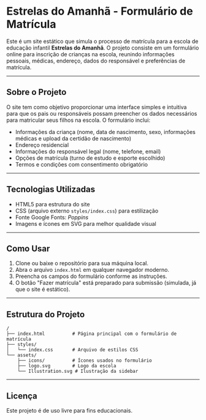 # Estrelas do Amanhã - Formulário de Matrícula

Este é um site estático que simula o processo de matrícula para a escola de educação infantil **Estrelas do Amanhã**. O projeto consiste em um formulário online para inscrição de crianças na escola, reunindo informações pessoais, médicas, endereço, dados do responsável e preferências de matrícula.

---

## Sobre o Projeto

O site tem como objetivo proporcionar uma interface simples e intuitiva para que os pais ou responsáveis possam preencher os dados necessários para matricular seus filhos na escola. O formulário inclui:

- Informações da criança (nome, data de nascimento, sexo, informações médicas e upload da certidão de nascimento)
- Endereço residencial
- Informações do responsável legal (nome, telefone, email)
- Opções de matrícula (turno de estudo e esporte escolhido)
- Termos e condições com consentimento obrigatório

---

## Tecnologias Utilizadas

- HTML5 para estrutura do site
- CSS (arquivo externo `styles/index.css`) para estilização
- Fonte Google Fonts: *Poppins*
- Imagens e ícones em SVG para melhor qualidade visual

---

## Como Usar

1. Clone ou baixe o repositório para sua máquina local.
2. Abra o arquivo `index.html` em qualquer navegador moderno.
3. Preencha os campos do formulário conforme as instruções.
4. O botão "Fazer matrícula" está preparado para submissão (simulada, já que o site é estático).

---

## Estrutura do Projeto

```
/
├── index.html          # Página principal com o formulário de matrícula
├── styles/
│   └── index.css       # Arquivo de estilos CSS
└── assets/
    ├── icons/          # Ícones usados no formulário
    ├── logo.svg        # Logo da escola
    └── Illustration.svg # Ilustração da sidebar
```

---

## Licença

Este projeto é de uso livre para fins educacionais.
